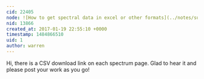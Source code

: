 ```yaml
---
cid: 22405
node: ![How to get spectral data in excel or other formats](../notes/suha/01-19-2017/how-to-get-spectral-data-in-excel-or-other-formats)
nid: 13866
created_at: 2017-01-19 22:55:10 +0000
timestamp: 1484866510
uid: 1
author: warren
---
```


Hi, there is a CSV download link on each spectrum page. Glad to hear it and please post your work as you go!